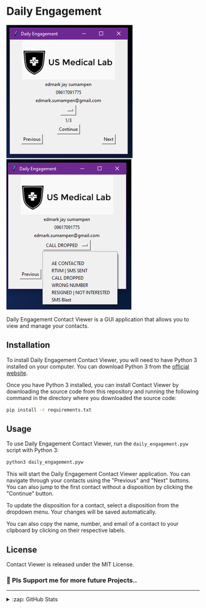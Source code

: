 # Daily Engagement

![Screenshot](1.PNG)
![Screenshot](2.PNG)

Daily Engagement Contact Viewer is a GUI application that allows you to view and manage your contacts.


## Installation

To install Daily Engagement Contact Viewer, you will need to have Python 3 installed on your computer. You can download Python 3 from the [official website](https://www.python.org/downloads/).

Once you have Python 3 installed, you can install Contact Viewer by downloading the source code from this repository and running the following command in the directory where you downloaded the source code:

```bash
pip install -r requirements.txt
```

## Usage

To use Daily Engagement Contact Viewer, run the `daily_engagement.pyw` script with Python 3:

```bash
python3 daily_engagement.pyw
```


This will start the Daily Engagement Contact Viewer application. You can navigate through your contacts using the "Previous" and "Next" buttons. You can also jump to the first contact without a disposition by clicking the "Continue" button.

To update the disposition for a contact, select a disposition from the dropdown menu. Your changes will be saved automatically.

You can also copy the name, number, and email of a contact to your clipboard by clicking on their respective labels.

## License

Contact Viewer is released under the MIT License.

### 📕 Pls Support me for more future Projects..

<!-- BLOG-POST-LIST:START -->

---



<details>
  <summary>:zap: GitHub Stats</summary>

  <img align="left" alt="codeSTACKr's GitHub Stats" src="https://github-readme-stats.vercel.app/api?username=edmark21&show_icons=true&hide_border=false&title_color=ff652f&icon_color=FFE400&bg_color=09131B&text_color=ffffff&border_color=0c1a25" />

</details>
